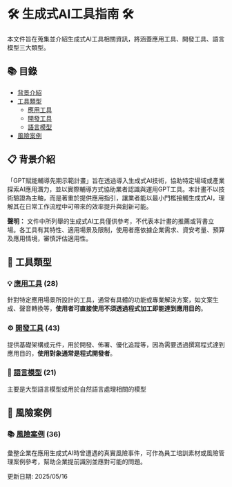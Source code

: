 # 🛠️ 生成式AI工具指南 🛠️
本文件旨在蒐集並介紹生成式AI工具相關資訊，將涵蓋應用工具、開發工具、語言模型三大類型。

## 📚 目錄
- [背景介紹](#背景介紹)
- [工具類型](#工具類型)
    - [應用工具](tools/application.md) 
    - [開發工具](tools/development.md)
    - [語言模型](tools/model.md)
- [風險案例](#風險案例)

## 📋 背景介紹
「GPT賦能輔導先期示範計畫」旨在透過導入生成式AI技術，協助特定場域或產業探索AI應用潛力，並以實際輔導方式協助業者認識與運用GPT工具。本計畫不以技術驗證為主軸，而是著重於提供應用指引，讓業者能以最小門檻接觸生成式AI，理解其在日常工作流程中可帶來的效率提升與創新可能。



**聲明：** 文件中所列舉的生成式AI工具僅供參考，不代表本計畫的推薦或背書立場。各工具有其特性、適用場景及限制，使用者應依據企業需求、資安考量、預算及應用情境，審慎評估適用性。

## 🔧 工具類型

### 💡 [應用工具](tools/application.md) (28)
針對特定應用場景所設計的工具，通常有具體的功能或專業解決方案，如文案生成、聲音轉換等，**使用者可直接使用不須透過程式加工即能達到應用目的**。

### ⚙️ [開發工具](tools/development.md) (43)
提供基礎架構或元件，用於開發、佈署、優化追蹤等，因為需要透過撰寫程式達到應用目的，**使用對象通常是程式開發者**。

### 🧠 [語言模型](tools/model.md) (21)
主要是大型語言模型或用於自然語言處理相關的模型



## 🔧 風險案例

### 📚 [風險案例](cases/cases.md) (36)
彙整企業在應用生成式AI時曾遭遇的真實風險事件，可作為員工培訓素材或風險管理案例參考，幫助企業提前識別並應對可能的問題。



更新日期: 2025/05/16